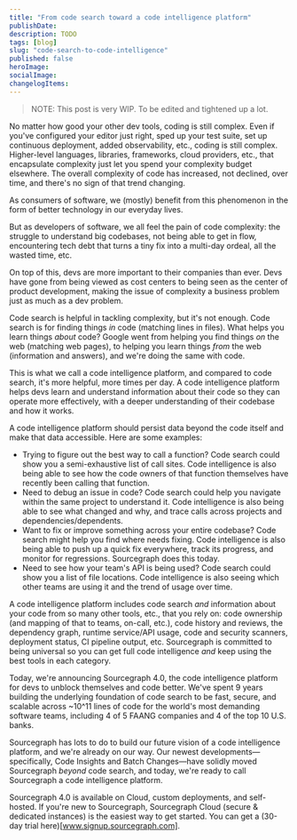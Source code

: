```yaml
---
title: "From code search toward a code intelligence platform"
publishDate: 
description: TODO
tags: [blog]
slug: "code-search-to-code-intelligence"
published: false
heroImage: 
socialImage: 
changelogItems:
---
```


> NOTE: This post is very WIP. To be edited and tightened up a lot.

No matter how good your other dev tools, coding is still complex. Even if you've configured your editor just right, sped up your test suite, set up continuous deployment, added observability, etc., coding is still complex. Higher-level languages, libraries, frameworks, cloud providers, etc., that encapsulate complexity just let you spend your complexity budget elsewhere. The overall complexity of code has increased, not declined, over time, and there's no sign of that trend changing.

As consumers of software, we (mostly) benefit from this phenomenon in the form of better technology in our everyday lives.

But as developers of software, we all feel the pain of code complexity: the struggle to understand big codebases, not being able to get in flow, encountering tech debt that turns a tiny fix into a multi-day ordeal, all the wasted time, etc. 

On top of this, devs are more important to their companies than ever. Devs have gone from being viewed as cost centers to being seen as the center of product development, making the issue of complexity a business problem just as much as a dev problem.

Code search is helpful in tackling complexity, but it's not enough. Code search is for finding things *in* code (matching lines in files). What helps you learn things *about* code? Google went from helping you find things *on* the web (matching web pages), to helping you learn things *from* the web (information and answers), and we're doing the same with code.

This is what we call a code intelligence platform, and compared to code search, it's more helpful, more times per day. A code intelligence platform helps devs learn and understand information about their code so they can operate more effectively, with a deeper understanding of their codebase and how it works. 

A code intelligence platform should persist data beyond the code itself and make that data accessible. Here are some examples:

- Trying to figure out the best way to call a function? Code search could show you a semi-exhaustive list of call sites. Code intelligence is also being able to see how the code owners of that function themselves have recently been calling that function.
- Need to debug an issue in code? Code search could help you navigate within the same project to understand it. Code intelligence is also being able to see what changed and why, and trace calls across projects and dependencies/dependents.
- Want to fix or improve something across your entire codebase? Code search might help you find where needs fixing. Code intelligence is also being able to push up a quick fix everywhere, track its progress, and monitor for regressions. Sourcegraph does this today.
- Need to see how your team's API is being used? Code search could show you a list of file locations. Code intelligence is also seeing which other teams are using it and the trend of usage over time.

A code intelligence platform includes code search *and* information about your code from so many other tools, etc., that you rely on: code ownership (and mapping of that to teams, on-call, etc.), code history and reviews, the dependency graph, runtime service/API usage, code and security scanners, deployment status, CI pipeline output, etc. Sourcegraph is committed to being universal so you can get full code intelligence *and* keep using the best tools in each category.

Today, we're announcing Sourcegraph 4.0, the code intelligence platform for devs to unblock themselves and code better. We've spent 9 years building the underlying foundation of code search to be fast, secure, and scalable across ~10^11 lines of code for the world's most demanding software teams, including 4 of 5 FAANG companies and 4 of the top 10 U.S. banks. 

Sourcegraph has lots to do to build our future vision of a code intelligence platform, and we're already on our way. Our newest developments—specifically, Code Insights and Batch Changes—have solidly moved Sourcegraph _beyond_ code search, and today, we're ready to call Sourcegraph a code intelligence platform.

Sourcegraph 4.0 is available on Cloud, custom deployments, and self-hosted. If you're new to Sourcegraph,  Sourcegraph Cloud (secure & dedicated instances) is the easiest way to get started. You can get a (30-day trial here)[www.signup.sourcegraph.com].

